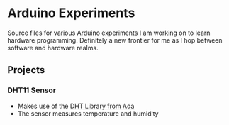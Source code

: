 # Arduino Experiments

Source files for various Arduino experiments I am working on to learn hardware programming. Definitely a new frontier for me as I hop between software and hardware realms.

## Projects

### DHT11 Sensor

- Makes use of the [DHT Library from Ada](https://github.com/adafruit/DHT-sensor-library)
- The sensor measures temperature and humidity

